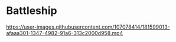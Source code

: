 # Battleship
https://user-images.githubusercontent.com/107078414/181599013-afaaa301-1347-4982-91a6-313c2000d958.mp4
